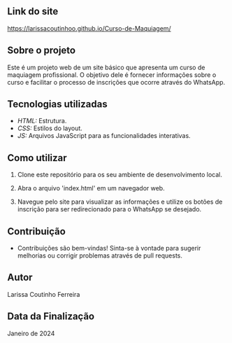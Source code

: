 ## Link do site
https://larissacoutinhoo.github.io/Curso-de-Maquiagem/

## Sobre o projeto
Este é um projeto web de um site básico que apresenta um curso de maquiagem profissional. O objetivo dele é fornecer informações sobre o curso e facilitar o processo de inscrições que ocorre através do WhatsApp. 

## Tecnologias utilizadas
- *HTML:* Estrutura.
- *CSS:* Estilos do layout.
- *JS:* Arquivos JavaScript para as funcionalidades interativas.

## Como utilizar
1. Clone este repositório para os seu ambiente de desenvolvimento local.

2. Abra o arquivo 'index.html' em um navegador web.

3. Navegue pelo site para visualizar as informações e utilize os botões de inscrição para ser redirecionado para o WhatsApp se desejado.

## Contribuição
- Contribuições são bem-vindas! Sinta-se à vontade para sugerir melhorias ou corrigir problemas através de pull requests.

## Autor
Larissa Coutinho Ferreira

## Data da Finalização
Janeiro de 2024
